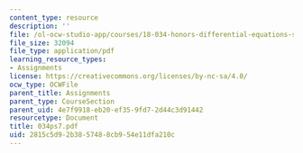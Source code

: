 ```yaml
---
content_type: resource
description: ''
file: /ol-ocw-studio-app/courses/18-034-honors-differential-equations-spring-2004/2815c5d92b3857488cb954e11dfa210c_034ps7.pdf
file_size: 32094
file_type: application/pdf
learning_resource_types:
- Assignments
license: https://creativecommons.org/licenses/by-nc-sa/4.0/
ocw_type: OCWFile
parent_title: Assignments
parent_type: CourseSection
parent_uid: 4e7f9918-eb20-ef35-9fd7-2d44c3d91442
resourcetype: Document
title: 034ps7.pdf
uid: 2815c5d9-2b38-5748-8cb9-54e11dfa210c
---
```

